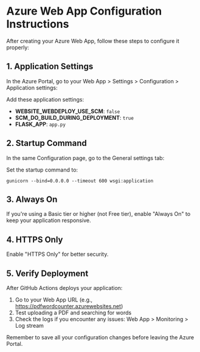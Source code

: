 # Azure Web App Configuration Instructions

After creating your Azure Web App, follow these steps to configure it properly:

## 1. Application Settings

In the Azure Portal, go to your Web App > Settings > Configuration > Application settings:

Add these application settings:

- **WEBSITE_WEBDEPLOY_USE_SCM**: `false`
- **SCM_DO_BUILD_DURING_DEPLOYMENT**: `true`
- **FLASK_APP**: `app.py`

## 2. Startup Command

In the same Configuration page, go to the General settings tab:

Set the startup command to:
```
gunicorn --bind=0.0.0.0 --timeout 600 wsgi:application
```

## 3. Always On

If you're using a Basic tier or higher (not Free tier), enable "Always On" to keep your application responsive.

## 4. HTTPS Only

Enable "HTTPS Only" for better security.

## 5. Verify Deployment

After GitHub Actions deploys your application:

1. Go to your Web App URL (e.g., https://pdfwordcounter.azurewebsites.net)
2. Test uploading a PDF and searching for words
3. Check the logs if you encounter any issues: Web App > Monitoring > Log stream

Remember to save all your configuration changes before leaving the Azure Portal.
